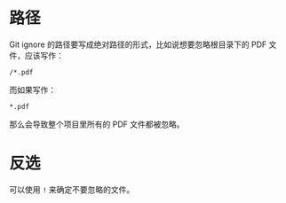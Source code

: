 # 路径

Git ignore 的路径要写成绝对路径的形式，比如说想要忽略根目录下的 PDF 文件，应该写作：

``` shell
/*.pdf
```

而如果写作：

``` shell
*.pdf
```

那么会导致整个项目里所有的 PDF 文件都被忽略。

# 反选

可以使用 `!` 来确定不要忽略的文件。
